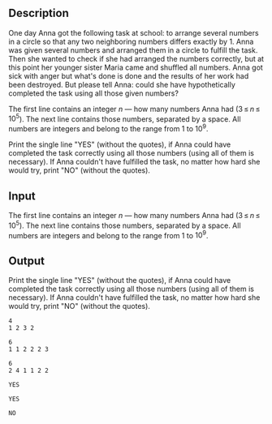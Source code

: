 ## Description

<div><p>One day Anna got the following task at school: to arrange several numbers in a circle so that any two neighboring numbers differs exactly by 1. Anna was given several numbers and arranged them in a circle to fulfill the task. Then she wanted to check if she had arranged the numbers correctly, but at this point her younger sister Maria came and shuffled all numbers. Anna got sick with anger but what's done is done and the results of her work had been destroyed. But please tell Anna: could she have hypothetically completed the task using all those given numbers?</p></div><div class="input-specification"><p>The first line contains an integer <span class="tex-span"><i>n</i></span> — how many numbers Anna had (<span class="tex-span">3 ≤ <i>n</i> ≤ 10<sup class="upper-index">5</sup></span>). The next line contains those numbers, separated by a space. All numbers are integers and belong to the range from <span class="tex-span">1</span> to <span class="tex-span">10<sup class="upper-index">9</sup></span>.</p></div><div class="output-specification"><p>Print the single line "<span class="tex-font-style-tt">YES</span>" (without the quotes), if Anna could have completed the task correctly using all those numbers (<span class="tex-font-style-bf">using all of them is necessary</span>). If Anna couldn't have fulfilled the task, no matter how hard she would try, print "<span class="tex-font-style-tt">NO</span>" (without the quotes).</p></div>

## Input

<p>The first line contains an integer <span class="tex-span"><i>n</i></span> — how many numbers Anna had (<span class="tex-span">3 ≤ <i>n</i> ≤ 10<sup class="upper-index">5</sup></span>). The next line contains those numbers, separated by a space. All numbers are integers and belong to the range from <span class="tex-span">1</span> to <span class="tex-span">10<sup class="upper-index">9</sup></span>.</p>

## Output

<p>Print the single line "<span class="tex-font-style-tt">YES</span>" (without the quotes), if Anna could have completed the task correctly using all those numbers (<span class="tex-font-style-bf">using all of them is necessary</span>). If Anna couldn't have fulfilled the task, no matter how hard she would try, print "<span class="tex-font-style-tt">NO</span>" (without the quotes).</p>





```input1
4
1 2 3 2

```




```input2
6
1 1 2 2 2 3

```




```input3
6
2 4 1 1 2 2

```




```output1
YES

```




```output2
YES

```




```output3
NO

```


